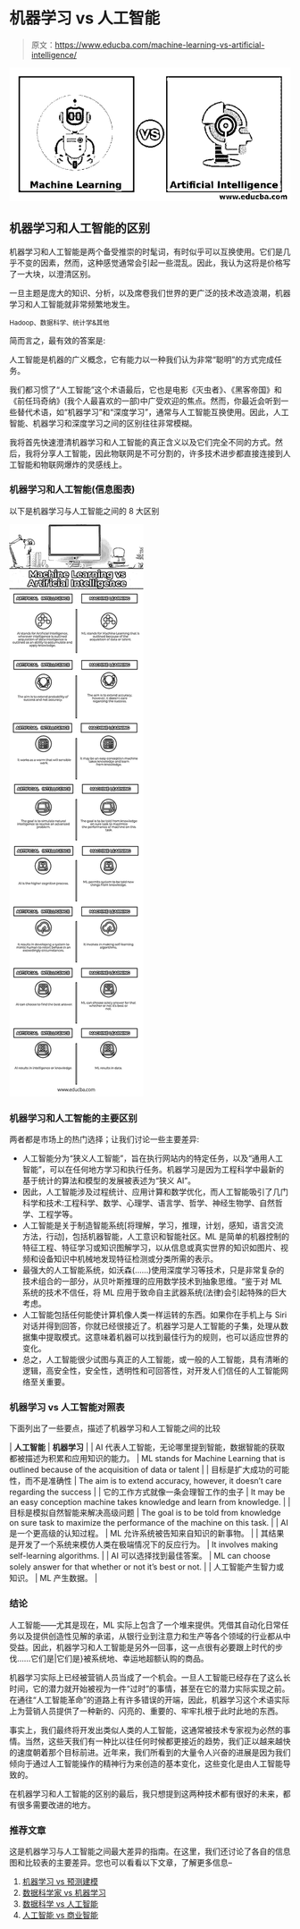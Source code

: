 # 机器学习 vs 人工智能

> 原文：<https://www.educba.com/machine-learning-vs-artificial-intelligence/>

![Machine Learning vs Artificial Intelligence (1)](img/da3a51a7e2351abefe8a42a2c9ec935f.png)



## 机器学习和人工智能的区别

机器学习和人工智能是两个备受推崇的时髦词，有时似乎可以互换使用。它们是几乎不变的因素，然而，这种感觉通常会引起一些混乱。因此，我认为这将是价格写了一大块，以澄清区别。

一旦主题是庞大的知识、分析，以及席卷我们世界的更广泛的技术改造浪潮，机器学习和人工智能就非常频繁地发生。

<small>Hadoop、数据科学、统计学&其他</small>

简而言之，最有效的答案是:

人工智能是机器的广义概念，它有能力以一种我们认为非常“聪明”的方式完成任务。

我们都习惯了“人工智能”这个术语最后，它也是电影《灭虫者》、《黑客帝国》和《前任玛奇纳》(我个人最喜欢的一部)中广受欢迎的焦点。然而，你最近会听到一些替代术语，如“机器学习”和“深度学习”，通常与人工智能互换使用。因此，人工智能、机器学习和深度学习之间的区别往往非常模糊。

我将首先快速澄清机器学习和人工智能的真正含义以及它们完全不同的方式。然后，我将分享人工智能，因此物联网是不可分割的，许多技术进步都直接连接到人工智能和物联网爆炸的灵感线上。

### 机器学习和人工智能(信息图表)

以下是机器学习与人工智能之间的 8 大区别

![Machine Learning vs Artificial Intelligence Infographics](img/e1e69fcb39ef798e1395919026188c32.png)



### 机器学习和人工智能的主要区别

两者都是市场上的热门选择；让我们讨论一些主要差异:

*   人工智能分为“狭义人工智能”，旨在执行网站内的特定任务，以及“通用人工智能”，可以在任何地方学习和执行任务。机器学习是因为工程科学中最新的基于统计的算法和模型的发展被表述为“狭义 AI”。
*   因此，人工智能涉及过程统计、应用计算和数学优化，而人工智能吸引了几门科学和技术:工程科学、数学、心理学、语言学、哲学、神经生物学、自然哲学、工程学等。
*   人工智能是关于制造智能系统[将理解，学习，推理，计划，感知，语言交流方法，行动]，包括机器智能，人工意识和智能社区。ML 是简单的机器控制的特征工程、特征学习或知识图解学习，以从信息或真实世界的知识如图片、视频和设备知识中机械地发现特征检测或分类所需的表示。
*   最强大的人工智能系统，如沃森(……)使用深度学习等技术，只是非常复杂的技术组合的一部分，从贝叶斯推理的应用数学技术到抽象思维。“鉴于对 ML 系统的技术不信任，将 ML 应用于致命自主武器系统(法律)会引起特殊的巨大考虑。
*   人工智能包括任何能使计算机像人类一样运转的东西。如果你在手机上与 Siri 对话并得到回答，你就已经很接近了。机器学习是人工智能的子集，处理从数据集中提取模式。这意味着机器可以找到最佳行为的规则，也可以适应世界的变化。
*   总之，人工智能很少试图与真正的人工智能，或一般的人工智能，具有清晰的逻辑，高安全性，安全性，透明性和可回答性，对开发人们信任的人工智能网络至关重要。

### 机器学习 vs 人工智能对照表

下面列出了一些要点，描述了机器学习和人工智能之间的比较

| **人工智能** | **机器学习** |
| AI 代表人工智能，无论哪里提到智能，数据智能的获取都被描述为积累和应用知识的能力。 | ML stands for Machine Learning that is outlined because of the acquisition of data or talent |
| 目标是扩大成功的可能性，而不是准确性 | The aim is to extend accuracy, however, it doesn’t care regarding the success |
| 它的工作方式就像一条会理智工作的虫子 | It may be an easy conception machine takes knowledge and learn from knowledge. |
| 目标是模拟自然智能来解决高级问题 | The goal is to be told from knowledge on sure task to maximize the performance of the machine on this task. |
| AI 是一个更高级的认知过程。 | ML 允许系统被告知来自知识的新事物。 |
| 其结果是开发了一个系统来模仿人类在极端情况下的反应行为。 | It involves making self-learning algorithms. |
| AI 可以选择找到最佳答案。 | ML can choose solely answer for that whether or not it’s best or not. |
| 人工智能产生智力或知识。 | ML 产生数据。 |

### 结论

人工智能——尤其是现在，ML 实际上包含了一个堆来提供。凭借其自动化日常任务以及提供创造性见解的承诺，从银行业到注意力和生产等各个领域的行业都从中受益。因此，机器学习和人工智能是另外一回事，这一点很有必要跟上时代的步伐……它们是|它们是}被系统地、幸运地超额认购的商品。

机器学习实际上已经被营销人员当成了一个机会。一旦人工智能已经存在了这么长时间，它的潜力就开始被视为一件“过时”的事情，甚至在它的潜力实际实现之前。在通往“人工智能革命”的道路上有许多错误的开端，因此，机器学习这个术语实际上为营销人员提供了一种新的、闪亮的、重要的、牢牢扎根于此时此地的东西。

事实上，我们最终将开发出类似人类的人工智能，这通常被技术专家视为必然的事情。当然，这些天我们有一种比以往任何时候都更接近的趋势，我们正以越来越快的速度朝着那个目标前进。近年来，我们所看到的大量令人兴奋的进展是因为我们倾向于通过人工智能操作的精神行为来创造的基本变化，这些变化是由人工智能导致的。

在机器学习和人工智能的区别的最后，我只想提到这两种技术都有很好的未来，都有很多需要改进的地方。

### 推荐文章

这是机器学习与人工智能之间最大差异的指南。在这里，我们还讨论了各自的信息图和比较表的主要差异。您也可以看看以下文章，了解更多信息–

1.  [机器学习 vs 预测建模](https://www.educba.com/machine-learning-vs-predictive-modelling/)
2.  [数据科学家 vs 机器学习](https://www.educba.com/data-scientist-vs-machine-learning/)
3.  [数据科学 vs 人工智能](https://www.educba.com/data-science-vs-artificial-intelligence/)
4.  [人工智能 vs 商业智能](https://www.educba.com/artificial-intelligence-vs-business-intelligence/)





